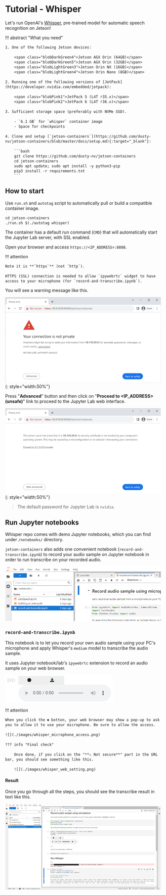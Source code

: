 # Tutorial - Whisper

Let's run OpenAI's [Whisper](https://github.com/openai/whisper), pre-trained model for automatic speech recognition on Jetson!

!!! abstract "What you need"

    1. One of the following Jetson devices:

        <span class="blobDarkGreen4">Jetson AGX Orin (64GB)</span>
        <span class="blobDarkGreen5">Jetson AGX Orin (32GB)</span>
        <span class="blobLightGreen3">Jetson Orin NX (16GB)</span>
        <span class="blobLightGreen4">Jetson Orin Nano (8GB)</span>

    2. Running one of the following versions of [JetPack](https://developer.nvidia.com/embedded/jetpack):

        <span class="blobPink1">JetPack 5 (L4T r35.x)</span>
        <span class="blobPink2">JetPack 6 (L4T r36.x)</span>

    3. Sufficient storage space (preferably with NVMe SSD).

        - `6.1 GB` for `whisper` container image
        - Space for checkpoints

    4. Clone and setup [`jetson-containers`](https://github.com/dusty-nv/jetson-containers/blob/master/docs/setup.md){:target="_blank"}:
    
		```bash
		git clone https://github.com/dusty-nv/jetson-containers
		cd jetson-containers
		sudo apt update; sudo apt install -y python3-pip
		pip3 install -r requirements.txt
		``` 

## How to start

Use `run.sh` and `autotag` script to automatically pull or build a compatible container image.

```
cd jetson-containers
./run.sh $(./autotag whisper)
```

The container has a default run command (`CMD`) that will automatically start the Jupyter Lab server, with SSL enabled.

Open your browser and access `https://<IP_ADDRESS>:8888`.

!!! attention

    Note it is **`https`** (not `http`).

    HTTPS (SSL) connection is needed to allow `ipywebrtc` widget to have access to your microphone (for `record-and-transcribe.ipynb`).


You will see a warning message like this.

![](./images/Chrome_ERR_CERT.png){: style="width:50%"}

Press "**Advanced**" button and then click on "**Proceed to <IP_ADDRESS> (unsafe)**" link to proceed to the Jupyter Lab web interface.

![](./images/Chrome_ERR_CERT_after_advanced.png){: style="width:50%"}

> The default password for Jupyter Lab is `nvidia`.

## Run Jupyter notebooks

Whisper repo comes with demo Jupyter notebooks, which you can find under `/notebooks/` directory.

`jetson-containers` also adds one convenient notebook (`record-and-transcribe.ipynb`) to record your audio sample on Jupyter notebook in order to run transcribe on your recorded audio. 

![](./images/whisper_jupyterlab_notebooks.png)

### `record-and-transcribe.ipynb`

This notebook is to let you record your own audio sample using your PC's microphone and apply Whisper's `medium` model to transcribe the audio sample.

It uses Jupyter notebook/lab's `ipywebrtc` extension to record an audio sample on your web browser.

![](./images/whisper_ipywebrtc_widget.png)

!!! attention

    When you click the ⏺ botton, your web browser may show a pop-up to ask you to allow it to use your microphone. Be sure to allow the access.

    ![](./images/whisper_microphone_access.png)

    ??? info "Final check"
    
        Once done, if you click on the "**⚠ Not secure**" part in the URL bar, you should see something like this.

        ![](./images/whisper_web_setting.png)

#### Result

Once you go through all the steps, you should see the transcribe result in text like this.

![](./images/whisper_transcribe_result.png)